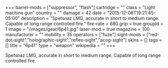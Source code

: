 +++
barrel-mods = ["suppressor", "flash"]
cartridge = ""
class = "Light machine gun"
country = ""
damage = 42
date = "2015-12-08T19:21:45-05:00"
description = "Spetsnaz LMG, accurate in short to medium range. Capable of long range controlled fire."
fire-rate = 680
grip = true
groupId = 1
image = "/images/gear/6p41.jpg"
laser-mod = true
magazine = 100
manufacturer = ""
mobility = 35
operators = ["fuze"]
sight-mods = ["red-dot-sight","holographic-sight","reflex-sight","acog-sight"]
skins = []
tags = []
title = "6p41"
type = "weapon"
wikipedia = ""
+++

Spetsnaz LMG, accurate in short to medium range. Capable of long range controlled fire.

